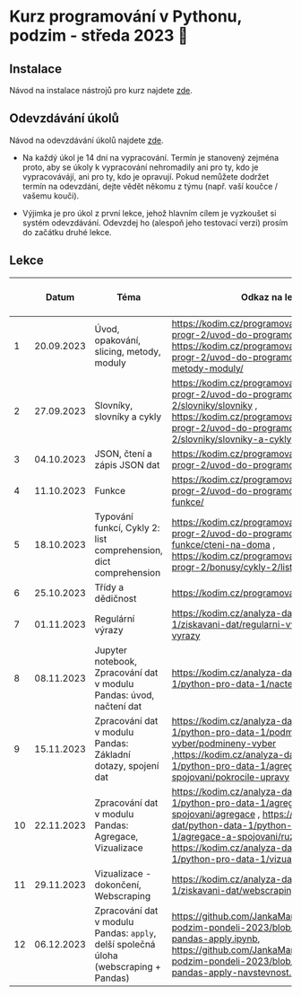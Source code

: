 # Kurz programování v Pythonu, podzim - středa 2023 :snake:

## Instalace
Návod na instalace nástrojů pro kurz najdete [zde](./INSTALACE.md).

## Odevzdávání úkolů
Návod na odevzdávání úkolů najdete [zde](./ODEVZDAVANI-UKOLU.md).

* Na každý úkol je 14 dní na vypracování. Termín je stanovený zejména proto, aby se úkoly k vypracování nehromadily ani pro ty, kdo je vypracovávájí, ani pro ty, kdo je opravují. Pokud nemůžete dodržet termín na odevzdání, dejte vědět někomu z týmu (např. vaší koučce / vašemu kouči).

* Výjimka je pro úkol z první lekce, jehož hlavním cílem je vyzkoušet si systém odevzdávání. Odevzdej ho (alespoň jeho testovací verzi) prosím do začátku druhé lekce.


## Lekce

|    | Datum     | Téma             | Odkaz na lekci                                                           | Odkaz na úkol | Rešení
| -- | --------- | ---------------- | ------------------------------------------------------------------------ | ------------- | -------------
| 1  | 20.09.2023 | Úvod, opakování, slicing, metody, moduly | https://kodim.cz/programovani/uvod-do-progr-2/uvod-do-programovani-2/uvod/ , https://kodim.cz/programovani/uvod-do-progr-2/uvod-do-programovani-2/slicing-metody-moduly/ | [ukol-01](./ukoly/ukol-01.md) | [rešení](./reseni/lekce-01.md)
| 2  | 27.09.2023 | Slovníky, slovníky a cykly | https://kodim.cz/programovani/uvod-do-progr-2/uvod-do-programovani-2/slovniky/slovniky ,  https://kodim.cz/programovani/uvod-do-progr-2/uvod-do-programovani-2/slovniky/slovniky-a-cykly  | [ukol-02](./ukoly/ukol-02.md) | [rešení](./reseni/lekce-02.md)
| 3  | 04.10.2023 | JSON, čtení a zápis JSON dat | https://kodim.cz/programovani/uvod-do-progr-2/uvod-do-programovani-2/json/ | [ukol-03](./ukoly/ukol-03.md)
| 4  | 11.10.2023 | Funkce | https://kodim.cz/programovani/uvod-do-progr-2/uvod-do-programovani-2/vlastni-funkce/ | [ukol-04](./ukoly/ukol-04.md)
| 5  | 18.10.2023 | Typování funkcí, Cykly 2: list comprehension, dict comprehension | https://kodim.cz/programovani/uvod-do-progr-2/uvod-do-programovani-2/vlastni-funkce/cteni-na-doma , https://kodim.cz/programovani/uvod-do-progr-2/bonusy/cykly-2/list-comprehension | [ukol-05](./ukoly/ukol-05.md)
| 6  | 25.10.2023 |  Třídy a dědičnost | https://kodim.cz/programovani/python-oop/ | [ukol-06](./ukoly/ukol-06.md)
| 7  | 01.11.2023 |  Regulární výrazy  | https://kodim.cz/analyza-dat/python-data-1/ziskavani-dat/regularni-vyrazy/regularni-vyrazy | [ukol-07](./ukoly/ukol-07.md)
| 8  | 08.11.2023 | Jupyter notebook, Zpracování dat v modulu Pandas: úvod, načtení dat | https://kodim.cz/analyza-dat/python-data-1/python-pro-data-1/nacteni-dat/nacteni-dat | [ukol-08](./ukoly/ukol-08.md)
| 9  | 15.11.2023 | Zpracování dat v modulu Pandas: Základní dotazy, spojení dat | https://kodim.cz/analyza-dat/python-data-1/python-pro-data-1/podmineny-vyber/podmineny-vyber ,https://kodim.cz/analyza-dat/python-data-1/python-pro-data-1/agregace-a-spojovani/pokrocile-upravy | [ukol-09](./ukoly/ukol-09.md)
| 10 | 22.11.2023 | Zpracování dat v modulu Pandas: Agregace, Vizualizace | https://kodim.cz/analyza-dat/python-data-1/python-pro-data-1/agregace-a-spojovani/agregace , https://kodim.cz/analyza-dat/python-data-1/python-pro-data-1/agregace-a-spojovani/ruzne , https://kodim.cz/analyza-dat/python-data-1/python-pro-data-1/vizualizace/vizualizace | [ukol-10](./ukoly/ukol-10.md)
| 11 | 29.11.2023 | Vizualizace - dokončení, Webscraping | https://kodim.cz/analyza-dat/python-data-1/ziskavani-dat/webscraping | [ukol-11](./ukoly/ukol-11.md)
| 12 | 06.12.2023 | Zpracování dat v modulu Pandas: `apply`,  delší společná úloha (webscraping + Pandas) | https://github.com/JankaMarschalkova/python-podzim-pondeli-2023/blob/main/notebook/8-pandas-apply.ipynb, https://github.com/JankaMarschalkova/python-podzim-pondeli-2023/blob/main/notebook/8-pandas-apply-navstevnost.ipynb |  

